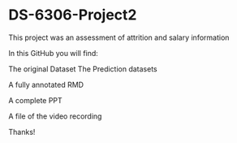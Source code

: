 # DS-6306-Project2

This project was an assessment of attrition and salary information

In this GitHub you will find:

The original Dataset
The Prediction datasets

A fully annotated RMD

A complete PPT

A file of the video recording

Thanks!
